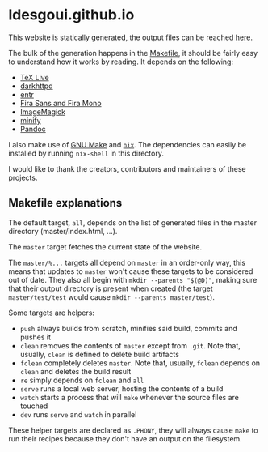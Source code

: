 # ldesgoui.github.io

This website is statically generated, the output files can be reached
[here](https://github.com/ldesgoui/ldesgoui.github.io/tree/master).

The bulk of the generation happens in the [Makefile](Makefile), it should be
fairly easy to understand how it works by reading. It depends on the following:

- [TeX Live](https://www.tug.org/texlive)
- [darkhttpd](http://eradman.com/entrproject)
- [entr](http://eradman.com/entrproject)
- [Fira Sans and Fira Mono](https://github.com/mozilla/Fira)
- [ImageMagick](https://imagemagick.org)
- [minify](https://github.com/tdewolff/minify)
- [Pandoc](https://pandoc.org)

I also make use of [GNU Make](https://www.gnu.org/software/make/) and
[`nix`](https://nixos.org/nix). The dependencies can easily be installed by
running `nix-shell` in this directory.

I would like to thank the creators, contributors and maintainers of these
projects.

## Makefile explanations

The default target, `all`, depends on the list of generated files in the master
directory (master/index.html, ...).

The `master` target fetches the current state of the website.

The `master/%...` targets all depend on `master` in an order-only way, this
means that updates to `master` won't cause these targets to be considered out
of date. They also all begin with `mkdir --parents "$(@D)"`, making sure that
their output directory is present when created (the target `master/test/test`
would cause `mkdir --parents master/test`).

Some targets are helpers:

- `push` always builds from scratch, minifies said build, commits and pushes it
- `clean` removes the contents of `master` except from `.git`. Note that,
   usually, `clean` is defined to delete build artifacts
- `fclean` completely deletes `master`. Note that, usually, `fclean` depends
   on `clean` and deletes the build result
- `re` simply depends on `fclean` and `all`
- `serve` runs a local web server, hosting the contents of a build
- `watch` starts a process that will `make` whenever the source files are
   touched
- `dev` runs `serve` and `watch` in parallel

These helper targets are declared as `.PHONY`, they will always cause `make` to
run their recipes because they don't have an output on the filesystem.

